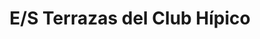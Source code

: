 ---
title: "E/S Terrazas del Club Hípico"
url: /caracas/e-s-terrazas-del-club-hipico/
shop: general
---